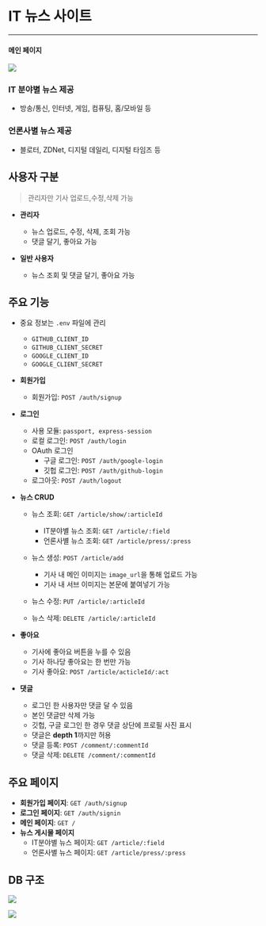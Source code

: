 # IT 뉴스 사이트

---

#### 메인 페이지

![](https://user-images.githubusercontent.com/34808501/60937212-8487bf00-a30a-11e9-81be-dc8cbfd7a7f3.png)

### IT 분야별 뉴스 제공

- 방송/통신, 인터넷, 게임, 컴퓨팅, 홈/모바일 등

### 언론사별 뉴스 제공

- 블로터, ZDNet, 디지털 데일리, 디지털 타임즈 등

## 사용자 구분

> 관리자만 기사 업로드,수정,삭제 가능

- **관리자**
    - 뉴스 업로드, 수정, 삭제, 조회 가능
    - 댓글 달기, 좋아요 가능

- **일반 사용자**
    - 뉴스 조회 및 댓글 달기, 좋아요 가능

## 주요 기능

- 중요 정보는 `.env` 파일에 관리
    - `GITHUB_CLIENT_ID`
    - `GITHUB_CLIENT_SECRET`
    - `GOOGLE_CLIENT_ID`
    - `GOOGLE_CLIENT_SECRET`
      

- **회원가입**
    - 회원가입: `POST /auth/signup`

- **로그인**
    - 사용 모듈: `passport, express-session`
    - 로컬 로그인: `POST /auth/login`
    - OAuth 로그인
        - 구글 로그인: `POST /auth/google-login`
        - 깃헙 로그인: `POST /auth/github-login`
    - 로그아웃: `POST /auth/logout`

- **뉴스 CRUD**
    - 뉴스 조회: `GET /article/show/:articleId`
        - IT분야별 뉴스 조회: `GET /article/:field`
        - 언론사별 뉴스 조회: `GET /article/press/:press`
        
    - 뉴스 생성: `POST /article/add`
        - 기사 내 메인 이미지는 `image_url`을 통해 업로드 가능
        - 기사 내 서브 이미지는 본문에 붙여넣기 가능
    - 뉴스 수정:  `PUT /article/:articleId`
    - 뉴스 삭제:  `DELETE /article/:articleId`

- **좋아요**
    - 기사에 좋아요 버튼을 누를 수 있음
    - 기사 하나당 좋아요는 한 번만 가능
    - 기사 좋아요: `POST /article/acticleId/:act`

- **댓글**
    - 로그인 한 사용자만 댓글 달 수 있음 
    - 본인 댓글만 삭제 가능
    - 깃헙, 구글 로그인 한 경우 댓글 상단에 프로필 사진 표시
    - 댓글은 **depth 1**까지만 허용
    - 댓글 등록: `POST /comment/:commentId`
    - 댓글 삭제: `DELETE /comment/:commentId`

## 주요 페이지

- **회원가입 페이지**: `GET /auth/signup`
- **로그인 페이지**: `GET /auth/signin`
- **메인 페이지**: `GET /`
- **뉴스 게시물 페이지**
    - IT분야별 뉴스 페이지: `GET /article/:field`
    - 언론사별 뉴스 페이지: `GET /article/press/:press`

## DB 구조

![](https://user-images.githubusercontent.com/34808501/62781938-0d556e80-baf4-11e9-9b4e-d5dde65fcf53.png)

![](https://user-images.githubusercontent.com/34808501/62781910-f7e04480-baf3-11e9-938c-51bb5402cbde.png)

